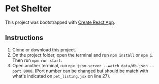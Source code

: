 # Pet Shelter

This project was bootstrapped with [Create React App](https://github.com/facebook/create-react-app).

## Instructions
1. Clone or download this project.
2. On the project folder, open the terminal and run `npm install` or `npm i`. Then run `npm run start`.
3. Open another terminal, run `npx json-server --watch data/db.json --port 8000`. (Port number can be changed but should be match with what's indicated on `pet_listing.jsx` on line 27).
